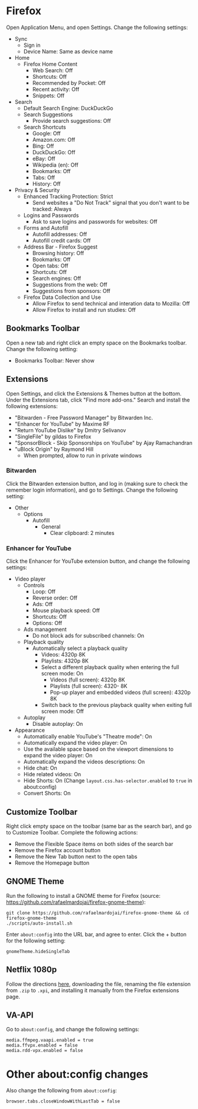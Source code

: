 # Firefox

Open Application Menu, and open Settings. Change the following settings:

- Sync
	- Sign in
	- Device Name: Same as device name
- Home
	- Firefox Home Content
		- Web Search: Off
		- Shortcuts: Off
		- Recommended by Pocket: Off
		- Recent activity: Off
		- Snippets: Off
- Search
	- Default Search Engine: DuckDuckGo
	- Search Suggestions
		- Provide search suggestions: Off
	- Search Shortcuts
		- Google: Off
		- Amazon.com: Off
		- Bing: Off
		- DuckDuckGo: Off
		- eBay: Off
		- Wikipedia (en): Off
		- Bookmarks: Off
		- Tabs: Off
		- History: Off
- Privacy & Security
	- Enhanced Tracking Protection: Strict
		- Send websites a "Do Not Track" signal that you don't want to be tracked: Always
	- Logins and Passwords
		- Ask to save logins and passwords for websites: Off
	- Forms and Autofill
		- Autofill addresses: Off
		- Autofill credit cards: Off
	- Address Bar - Firefox Suggest
		- Browsing history: Off
		- Bookmarks: Off
		- Open tabs: Off
		- Shortcuts: Off
		- Search engines: Off
		- Suggestions from the web: Off
		- Suggestions from sponsors: Off
	- Firefox Data Collection and Use
		- Allow Firefox to send technical and interation data to Mozilla: Off
		- Allow Firefox to install and run studies: Off

## Bookmarks Toolbar

Open a new tab and right click an empty space on the Bookmarks toolbar. Change the following setting:

- Bookmarks Toolbar: Never show

## Extensions

Open Settings, and click the Extensions & Themes button at the bottom. Under the Extensions tab, click "Find more add-ons." Search and install the following extensions:

- "Bitwarden - Free Password Manager" by Bitwarden Inc.
- "Enhancer for YouTube" by Maxime RF
- "Return YouTube Dislike" by Dmitry Selivanov
- "SingleFile" by gildas to Firefox
- "SponsorBlock - Skip Sponsorships on YouTube" by Ajay Ramachandran
- "uBlock Origin" by Raymond Hill
	- When prompted, allow to run in private windows

### Bitwarden

Click the Bitwarden extension button, and log in (making sure to check the remember login information), and go to Settings. Change the following setting:

- Other
	- Options
		- Autofill
			- General
				- Clear clipboard: 2 minutes

### Enhancer for YouTube

Click the Enhancer for YouTube extension button, and change the following settings:

- Video player
	- Controls
		- Loop: Off
		- Reverse order: Off
		- Ads: Off
		- Mouse playback speed: Off
		- Shortcuts: Off
		- Options: Off
    - Ads management
      - Do not block ads for subscribed channels: On
	- Playback quality
		- Automatically select a playback quality
			- Videos: 4320p 8K
			- Playlists: 4320p 8K
			- Select a different playback quality when entering the full screen mode: On
				- Videos (full screen): 4320p 8K
				- Playlists (full screen): 4320- 8K
				- Pop-up player and embedded videos (full screen): 4320p 8K
			- Switch back to the previous playback quality when exiting full screen mode: Off
	- Autoplay
		- Disable autoplay: On
- Appearance
  - Automatically enable YouTube's "Theatre mode": On
  - Automatically expand the video player: On
  - Use the available space based on the viewport dimensions to expand the video player: On
  - Automatically expand the videos descriptions: On
  - Hide chat: On
  - Hide related videos: On
  - Hide Shorts: On (Change `layout.css.has-selector.enabled` to `true` in about:config)
  - Convert Shorts: On

## Customize Toolbar

Right click empty space on the toolbar (same bar as the search bar), and go to Customize Toolbar. Complete the following actions:

- Remove the Flexible Space items on both sides of the search bar
- Remove the Firefox account button
- Remove the New Tab button next to the open tabs
- Remove the Homepage button

## GNOME Theme

Run the following to install a GNOME theme for Firefox (source: https://github.com/rafaelmardojai/firefox-gnome-theme):

```
git clone https://github.com/rafaelmardojai/firefox-gnome-theme && cd firefox-gnome-theme
./scripts/auto-install.sh
```

Enter `about:config` into the URL bar, and agree to enter. Click the + button for the following setting:

```
gnomeTheme.hideSingleTab
```

## Netflix 1080p

Follow the directions [here](https://github.com/vladikoff/netflix-1080p-firefox/issues/63#issuecomment-1470154520), downloading the file, renaming the file extension from `.zip` to `.xpi`, and installing it manually from the Firefox extensions page.

## VA-API

Go to `about:config`, and change the following settings:

```
media.ffmpeg.vaapi.enabled = true
media.ffvpx.enabled = false
media.rdd-vpx.enabled = false
```

# Other about:config changes

Also change the following from `about:config`:

```
browser.tabs.closeWindowWithLastTab = false
```
